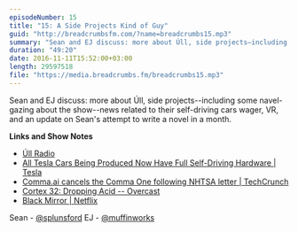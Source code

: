 ```yaml
---
episodeNumber: 15
title: "15: A Side Projects Kind of Guy"
guid: "http://breadcrumbsfm.com/?name=breadcrumbs15.mp3"
summary: "Sean and EJ discuss: more about Úll, side projects—including some navel-gazing about the show—news related to their self-driving cars wager, VR, and an update on Sean's attempt to write a novel in a month."
duration: "49:20"
date: 2016-11-11T15:52:00+03:00
length: 29597518
file: "https://media.breadcrumbs.fm/breadcrumbs15.mp3"
---
```

Sean and EJ discuss: more about Úll, side projects--including some navel-gazing about the show--news related to their self-driving cars wager, VR, and an update on Sean's attempt to write a novel in a month.

**Links and Show Notes** 
- [Úll Radio](http://feedpress.me/ullradio)
- [ All Tesla Cars Being Produced Now Have Full Self-Driving Hardware | Tesla](https://www.tesla.com/blog/all-tesla-cars-being-produced-now-have-full-self-driving-hardware)
- [ Comma.ai cancels the Comma One following NHTSA letter | TechCrunch](https://techcrunch.com/2016/10/28/comma-ai-cancels-the-comma-one-following-nhtsa-letter/)
- [Cortex 32: Dropping Acid -- Overcast](https://overcast.fm/+EtBnM42Gk/59:02)
- [Black Mirror | Netflix](https://www.netflix.com/title/70264888?s=i)

Sean - [@splunsford](https://twitter.com/splunsford) EJ - [@muffinworks](https://twitter.com/muffinworks)